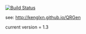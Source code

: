 [![Build Status](https://travis-ci.org/kenglxn/QRGen.png?branch=master)](https://travis-ci.org/kenglxn/QRGen)

see: http://kenglxn.github.io/QRGen

current version = 1.3
